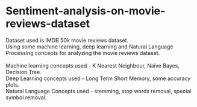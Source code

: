 # Sentiment-analysis-on-movie-reviews-dataset
Dataset used is IMDB 50k movie reviews dataset. <br>
Using some machine learning, deep learning and Natural Language Processing concepts for analyzing the movie reviews dataset.<br>  
Machine learning concepts used - K Nearest Neighbour, Naïve Bayes, Decision Tree. <br>
Deep Learning concepts used - Long Term Short Memory, some accuracy plots.  <br>
Natural Language Concepts used - stemming, stop words removal, special symbol removal.<br>
